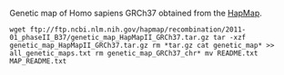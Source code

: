 Genetic map of Homo sapiens GRCh37 obtained from the 
[HapMap](ftp://ftp.ncbi.nlm.nih.gov/hapmap/recombination/2011-01_phaseII_B37/genetic_map_HapMapII_GRCh37.tar.gz).

`
wget ftp://ftp.ncbi.nlm.nih.gov/hapmap/recombination/2011-01_phaseII_B37/genetic_map_HapMapII_GRCh37.tar.gz
tar -xzf genetic_map_HapMapII_GRCh37.tar.gz
rm *tar.gz
cat genetic_map* >> all_genetic_maps.txt
rm genetic_map_GRCh37_chr*
mv README.txt MAP_README.txt
`
